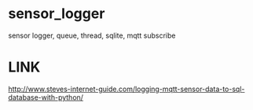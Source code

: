 # sensor_logger
sensor logger, queue, thread, sqlite, mqtt subscribe

# LINK
http://www.steves-internet-guide.com/logging-mqtt-sensor-data-to-sql-database-with-python/
